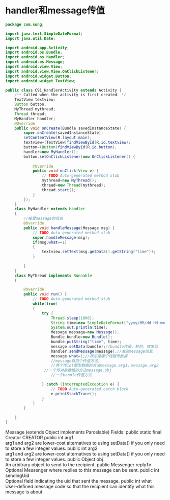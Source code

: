 # handler和message传值

```java
package com.song;

import java.text.SimpleDateFormat;
import java.util.Date;

import android.app.Activity;
import android.os.Bundle;
import android.os.Handler;
import android.os.Message;
import android.view.View;
import android.view.View.OnClickListener;
import android.widget.Button;
import android.widget.TextView;

public class C91_HandlerActivity extends Activity {
    /** Called when the activity is first created. */
	TextView textview;
	Button button;
	MyThread mythread;
	Thread thread;
	MyHandler handler;
    @Override
    public void onCreate(Bundle savedInstanceState) {
        super.onCreate(savedInstanceState);
        setContentView(R.layout.main);
        textview=(TextView)findViewById(R.id.textview);
        button=(Button)findViewById(R.id.button);
        handler=new MyHandler();
        button.setOnClickListener(new OnClickListener() {
			
			@Override
			public void onClick(View v) {
				// TODO Auto-generated method stub
				mythread=new MyThread();
				thread=new Thread(mythread);
				thread.start();
			}
		});
    }
    class MyHandler extends Handler
    {
    	//接受message的信息
    	@Override
    	public void handleMessage(Message msg) {
    		// TODO Auto-generated method stub
    		super.handleMessage(msg);
    		if(msg.what==1)
    		{
    			textview.setText(msg.getData().getString("time"));
    		}
    		
    	}
    }
    class MyThread implements Runnable
    {

		@Override
		public void run() {
			// TODO Auto-generated method stub
			while(true)
			{
				try {
					Thread.sleep(1000);
					String time=new SimpleDateFormat("yyyy/MM/dd HH:mm:ss").format(new Date());
					System.out.println(time);
					Message message=new Message();
					Bundle bundle=new Bundle();
					bundle.putString("time", time);
					message.setData(bundle);//bundle传值，耗时，效率低
					handler.sendMessage(message);//发送message信息
					message.what=1;//标志是哪个线程传数据
					//message有四个传值方法，
					//两个传int整型数据的方法message.arg1，message.arg2
                 //一个传对象数据的方法message.obj
					//一个bandle传值方法

				} catch (InterruptedException e) {
					// TODO Auto-generated catch block
					e.printStackTrace();
				}
			}
		}
    	
    }
}
```

Message (extends Object implements Parcelable)
Fields:
public static final Creator<Message>	CREATOR	
public int	arg1	 
arg1 and arg2 are lower-cost alternatives to using setData() if you only need to store a few integer values.
public int	arg2	 
arg1 and arg2 are lower-cost alternatives to using setData() if you only need to store a few integer values.
public Object	obj	 
An arbitrary object to send to the recipient.
public Messenger	replyTo	 
Optional Messenger where replies to this message can be sent.
public int	sendingUid	 
Optional field indicating the uid that sent the message.
public int	what	 
User-defined message code so that the recipient can identify what this message is about.